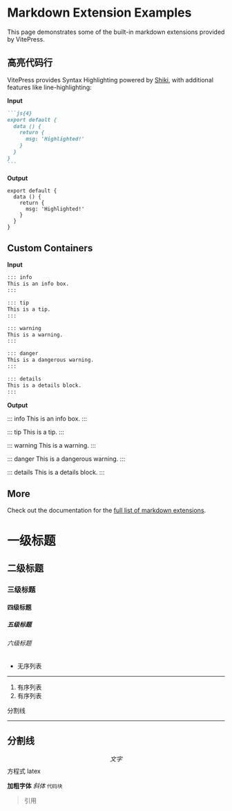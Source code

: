 <!--
 * @Description:
 * @Date: 2024-08-14 17:01:52
 * @LastEditTime: 2024-08-16 17:57:50
-->

# Markdown Extension Examples

This page demonstrates some of the built-in markdown extensions provided by VitePress.

## 高亮代码行

VitePress provides Syntax Highlighting powered by [Shiki](https://github.com/shikijs/shiki), with additional features like line-highlighting:

**Input**

````md
```js{4}
export default {
  data () {
    return {
      msg: 'Highlighted!'
    }
  }
}
```
````

**Output**

```js{4}
export default {
  data () {
    return {
      msg: 'Highlighted!'
    }
  }
}
```

## Custom Containers

**Input**

```md
::: info
This is an info box.
:::

::: tip
This is a tip.
:::

::: warning
This is a warning.
:::

::: danger
This is a dangerous warning.
:::

::: details
This is a details block.
:::
```

**Output**

::: info
This is an info box.
:::

::: tip
This is a tip.
:::

::: warning
This is a warning.
:::

::: danger
This is a dangerous warning.
:::

::: details
This is a details block.
:::

## More

Check out the documentation for the [full list of markdown extensions](https://vitepress.dev/guide/markdown).

# 一级标题

## 二级标题

### 三级标题

#### 四级标题

##### 五级标题

###### 六级标题
- 无序列表  
----
1. 有序列表
1. 有序列表

分割线
***  
分割线
--- 

$$文字$$ 方程式 latex

**加粗字体**
_斜体_
`代码块`
> 引用

